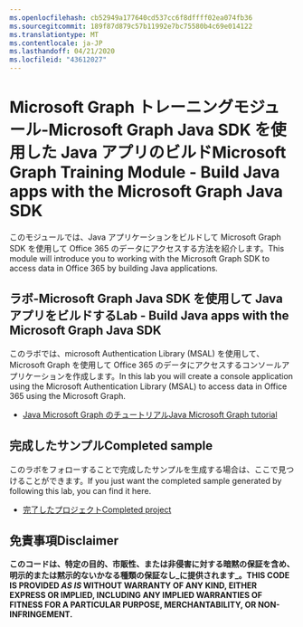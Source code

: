 ```yaml
---
ms.openlocfilehash: cb52949a177640cd537cc6f8dffff02ea074fb36
ms.sourcegitcommit: 189f87d879c57b11992e7bc75580b4c69e014122
ms.translationtype: MT
ms.contentlocale: ja-JP
ms.lasthandoff: 04/21/2020
ms.locfileid: "43612027"
---
```

# <a name="microsoft-graph-training-module---build-java-apps-with-the-microsoft-graph-java-sdk"></a><span data-ttu-id="6aff0-101">Microsoft Graph トレーニングモジュール-Microsoft Graph Java SDK を使用した Java アプリのビルド</span><span class="sxs-lookup"><span data-stu-id="6aff0-101">Microsoft Graph Training Module - Build Java apps with the Microsoft Graph Java SDK</span></span>

<span data-ttu-id="6aff0-102">このモジュールでは、Java アプリケーションをビルドして Microsoft Graph SDK を使用して Office 365 のデータにアクセスする方法を紹介します。</span><span class="sxs-lookup"><span data-stu-id="6aff0-102">This module will introduce you to working with the Microsoft Graph SDK to access data in Office 365 by building Java applications.</span></span>

## <a name="lab---build-java-apps-with-the-microsoft-graph-java-sdk"></a><span data-ttu-id="6aff0-103">ラボ-Microsoft Graph Java SDK を使用して Java アプリをビルドする</span><span class="sxs-lookup"><span data-stu-id="6aff0-103">Lab - Build Java apps with the Microsoft Graph Java SDK</span></span>

<span data-ttu-id="6aff0-104">このラボでは、microsoft Authentication Library (MSAL) を使用して、Microsoft Graph を使用して Office 365 のデータにアクセスするコンソールアプリケーションを作成します。</span><span class="sxs-lookup"><span data-stu-id="6aff0-104">In this lab you will create a console application using the Microsoft Authentication Library (MSAL) to access data in Office 365 using the Microsoft Graph.</span></span>

- [<span data-ttu-id="6aff0-105">Java Microsoft Graph のチュートリアル</span><span class="sxs-lookup"><span data-stu-id="6aff0-105">Java Microsoft Graph tutorial</span></span>](https://docs.microsoft.com/graph/tutorials/java)

## <a name="completed-sample"></a><span data-ttu-id="6aff0-106">完成したサンプル</span><span class="sxs-lookup"><span data-stu-id="6aff0-106">Completed sample</span></span>

<span data-ttu-id="6aff0-107">このラボをフォローすることで完成したサンプルを生成する場合は、ここで見つけることができます。</span><span class="sxs-lookup"><span data-stu-id="6aff0-107">If you just want the completed sample generated by following this lab, you can find it here.</span></span>

- [<span data-ttu-id="6aff0-108">完了したプロジェクト</span><span class="sxs-lookup"><span data-stu-id="6aff0-108">Completed project</span></span>](demo)

## <a name="disclaimer"></a><span data-ttu-id="6aff0-109">免責事項</span><span class="sxs-lookup"><span data-stu-id="6aff0-109">Disclaimer</span></span>

<span data-ttu-id="6aff0-110">**このコードは、特定の目的、市販性、または非侵害に対する暗黙の保証を含め、明示的または黙示的ないかなる種類の保証なし_に提供されます_。**</span><span class="sxs-lookup"><span data-stu-id="6aff0-110">**THIS CODE IS PROVIDED _AS IS_ WITHOUT WARRANTY OF ANY KIND, EITHER EXPRESS OR IMPLIED, INCLUDING ANY IMPLIED WARRANTIES OF FITNESS FOR A PARTICULAR PURPOSE, MERCHANTABILITY, OR NON-INFRINGEMENT.**</span></span>
